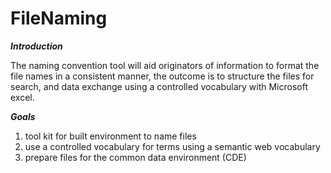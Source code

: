 # FileNaming
***Introduction***

The naming convention tool will aid originators of information to format the file names in a consistent manner, 
the outcome is to structure the files for search, and data exchange using a controlled vocabulary with Microsoft excel.

***Goals***

1. tool kit for built environment to name files
2. use a controlled vocabulary for terms using a semantic web vocabulary
3. prepare files for the common data environment (CDE)
